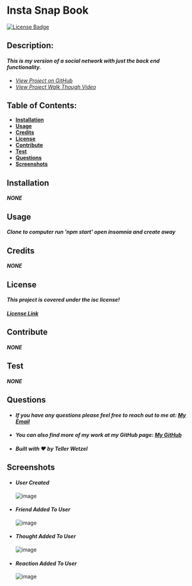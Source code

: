 # Insta Snap Book

[![License Badge](https://img.shields.io/badge/license-ISC-blue.svg)](#license)

## Description:

#### _This is my version of a social network with just the back end functionality._

- _[View Project on GitHub](https://github.com/Teller35/insta-snap-book)_
- _[View Project Walk Though Video]()_

## Table of Contents:

- [**Installation**](#installation)
- [**Usage**](#usage)
- [**Credits**](#credits)
- [**License**](#license)
- [**Contribute**](#contribute)
- [**Test**](#test)
- [**Questions**](#questions)
- [**Screenshots**](#screenshots)

## Installation

#### _NONE_

## Usage

#### _Clone to computer run 'npm start' open insomnia and create away_

## Credits

#### _NONE_

## License

#### _This project is covered under the isc license!_

#### _[License Link](https://choosealicense.com/licenses/isc)_

## Contribute

#### _NONE_

## Test

#### _NONE_

## Questions

- #### _If you have any questions please feel free to reach out to me at: <a href='mailto:tellerwetzel@yahoo.com'></i>My Email</a>_
- #### _You can also find more of my work at my GitHub page: [My GitHub](https://github.com/Teller35)_
- #### _Built with ❤️ by Teller Wetzel_

## Screenshots

- #### _User Created_
  ![image](https://user-images.githubusercontent.com/79383305/125133530-39544280-e0c3-11eb-8a31-3ad38c3a1921.png)
- #### _Friend Added To User_
  ![image](https://user-images.githubusercontent.com/79383305/125133849-b67fb780-e0c3-11eb-824a-d8a5fd654c2c.png)
- #### _Thought Added To User_
  ![image](https://user-images.githubusercontent.com/79383305/125134034-f5157200-e0c3-11eb-91f5-66526d273b29.png)
- #### _Reaction Added To User_
  ![image](https://user-images.githubusercontent.com/79383305/125134174-3a39a400-e0c4-11eb-840f-e482e27a8bad.png)
